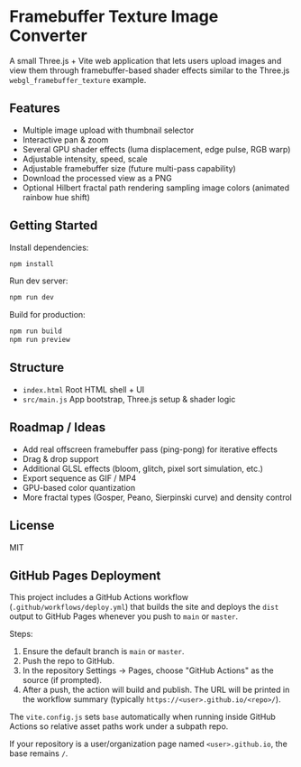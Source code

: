 # Framebuffer Texture Image Converter

A small Three.js + Vite web application that lets users upload images and view them through framebuffer-based shader effects similar to the Three.js `webgl_framebuffer_texture` example.

## Features
- Multiple image upload with thumbnail selector
- Interactive pan & zoom
- Several GPU shader effects (luma displacement, edge pulse, RGB warp)
- Adjustable intensity, speed, scale
- Adjustable framebuffer size (future multi-pass capability)
- Download the processed view as a PNG
- Optional Hilbert fractal path rendering sampling image colors (animated rainbow hue shift)

## Getting Started

Install dependencies:
```bash
npm install
```

Run dev server:
```bash
npm run dev
```

Build for production:
```bash
npm run build
npm run preview
```

## Structure
- `index.html` Root HTML shell + UI
- `src/main.js` App bootstrap, Three.js setup & shader logic

## Roadmap / Ideas
- Add real offscreen framebuffer pass (ping-pong) for iterative effects
- Drag & drop support
- Additional GLSL effects (bloom, glitch, pixel sort simulation, etc.)
- Export sequence as GIF / MP4
- GPU-based color quantization
- More fractal types (Gosper, Peano, Sierpinski curve) and density control

## License
MIT

## GitHub Pages Deployment

This project includes a GitHub Actions workflow (`.github/workflows/deploy.yml`) that builds the site and deploys the `dist` output to GitHub Pages whenever you push to `main` or `master`.

Steps:
1. Ensure the default branch is `main` or `master`.
2. Push the repo to GitHub.
3. In the repository Settings → Pages, choose "GitHub Actions" as the source (if prompted).
4. After a push, the action will build and publish. The URL will be printed in the workflow summary (typically `https://<user>.github.io/<repo>/`).

The `vite.config.js` sets `base` automatically when running inside GitHub Actions so relative asset paths work under a subpath repo.

If your repository is a user/organization page named `<user>.github.io`, the base remains `/`.
